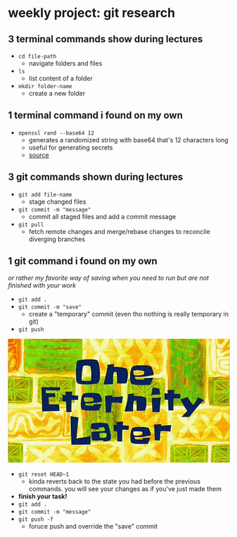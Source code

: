 # weekly project: git research

## 3 terminal commands show during lectures
- `cd file-path`
  - navigate folders and files
- `ls`
  - list content of a folder
- `mkdir folder-name`
  - create a new folder

## 1 terminal command i found on my own
- `openssl rand --base64 12`
  - generates a randomized string with base64 that's 12 characters long
  - useful for generating secrets
  - [source](https://wiki.openssl.org/index.php/Command_Line_Utilities)

## 3 git commands shown during lectures
- `git add file-name`
  - stage changed files
- `git commit -m "message"`
  - commit all staged files and add a commit message
- `git pull`
  - fetch remote changes and merge/rebase changes to reconcile diverging branches

## 1 git command i found on my own
*or rather my favorite way of saving when you need to run but are not finished with your work*
- `git add .`
- `git commit -m "save"`
  - create a "temporary" commit (even tho nothing is really temporary in git)
- `git push`

![one eternity later](./spongebob.jpg)

- `git reset HEAD~1`
  - kinda reverts back to the state you had before the previous commands. you will see your changes as if you've just made them
- **finish your task!**
- `git add .`
- `git commit -m "message"`
- `git push -f`
  - foruce push and override the "save" commit
